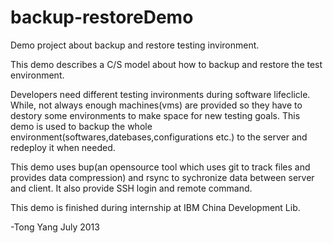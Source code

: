 backup-restoreDemo
==================

Demo project about backup and restore testing invironment.

This demo describes a C/S model about how to backup and restore the test environment.

Developers need different testing invironments during software lifeclicle. While, not always enough machines(vms) are provided so they have to destory some environments to make space for new testing goals. This demo is used to backup the whole environment(softwares,datebases,configurations etc.) to the server and redeploy it when needed.

This demo uses bup(an opensource tool which uses git to track files and provides data compression) and rsync to sychronize data between server and client. It also provide SSH login and remote command.

This demo is finished during internship at IBM China Development Lib.

-Tong Yang July 2013
